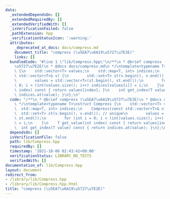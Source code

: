 ```yaml
---
data:
  _extendedDependsOn: []
  _extendedRequiredBy: []
  _extendedVerifiedWith: []
  _isVerificationFailed: false
  _pathExtension: hpp
  _verificationStatusIcon: ':warning:'
  attributes:
    _deprecated_at_docs: docs/compress.md
    document_title: "compress (\u5EA7\u6A19\u5727\u7E2E)"
    links: []
  bundledCode: "#line 1 \"lib/Compress.hpp\"\n/**\n * @brief compress (\u5EA7\u6A19\
    \u5727\u7E2E)\n * @docs docs/compress.md\n */\ntemplate<typename T>\nstruct Compress\
    \ {\n    std::vector<T> values;\n    std::map<T, int> indices;\n    Compress(const\
    \ std::vector<T>& v) {\n        std::set<T> st(v.begin(), v.end()); // unique\n\
    \        values = std::vector<T>(st.begin(), st.end());\n        for (int i =\
    \ 0; i < (int)values.size(); i++) indices[values[i]] = i;\n    }\n    T get_value(int\
    \ index) const { return values[index]; }\n    int get_index(T value) const { return\
    \ indices.at(value); }\n};\n"
  code: "/**\n * @brief compress (\u5EA7\u6A19\u5727\u7E2E)\n * @docs docs/compress.md\n\
    \ */\ntemplate<typename T>\nstruct Compress {\n    std::vector<T> values;\n  \
    \  std::map<T, int> indices;\n    Compress(const std::vector<T>& v) {\n      \
    \  std::set<T> st(v.begin(), v.end()); // unique\n        values = std::vector<T>(st.begin(),\
    \ st.end());\n        for (int i = 0; i < (int)values.size(); i++) indices[values[i]]\
    \ = i;\n    }\n    T get_value(int index) const { return values[index]; }\n  \
    \  int get_index(T value) const { return indices.at(value); }\n};\n"
  dependsOn: []
  isVerificationFile: false
  path: lib/Compress.hpp
  requiredBy: []
  timestamp: '2021-10-06 02:43:42+09:00'
  verificationStatus: LIBRARY_NO_TESTS
  verifiedWith: []
documentation_of: lib/Compress.hpp
layout: document
redirect_from:
- /library/lib/Compress.hpp
- /library/lib/Compress.hpp.html
title: "compress (\u5EA7\u6A19\u5727\u7E2E)"
---
```

